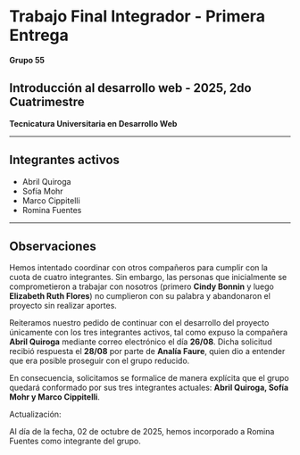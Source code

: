 # Trabajo Final Integrador - Primera Entrega  
**Grupo 55**

## Introducción al desarrollo web - 2025, 2do Cuatrimestre  
**Tecnicatura Universitaria en Desarrollo Web**

---

## Integrantes activos
- Abril Quiroga  
- Sofía Mohr  
- Marco Cippitelli  
- Romina Fuentes
---

## Observaciones
Hemos intentado coordinar con otros compañeros para cumplir con la cuota de cuatro integrantes. Sin embargo, las personas que inicialmente se comprometieron a trabajar con nosotros (primero **Cindy Bonnin** y luego **Elizabeth Ruth Flores**) no cumplieron con su palabra y abandonaron el proyecto sin realizar aportes.

Reiteramos nuestro pedido de continuar con el desarrollo del proyecto únicamente con los tres integrantes activos, tal como expuso la compañera **Abril Quiroga** mediante correo electrónico el día **26/08**. Dicha solicitud recibió respuesta el **28/08** por parte de **Analía Faure**, quien dio a entender que era posible proseguir con el grupo reducido.  

En consecuencia, solicitamos se formalice de manera explícita que el grupo quedará conformado por sus tres integrantes actuales: **Abril Quiroga, Sofía Mohr y Marco Cippitelli**.

Actualización:

 Al día de la fecha, 02 de octubre de 2025, hemos incorporado a Romina Fuentes como integrante del grupo.
